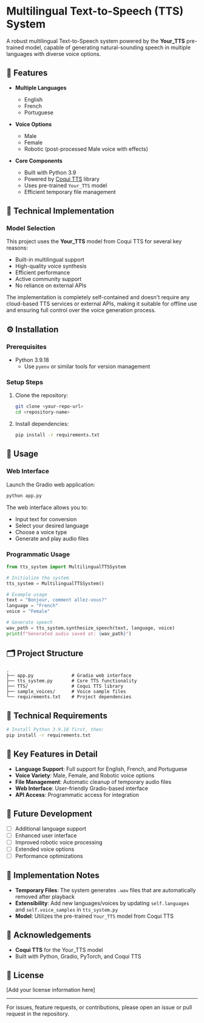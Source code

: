 # Multilingual Text-to-Speech (TTS) System

A robust multilingual Text-to-Speech system powered by the **Your_TTS** pre-trained model, capable of generating natural-sounding speech in multiple languages with diverse voice options.

## 🌟 Features

- **Multiple Languages**
  - English
  - French
  - Portuguese

- **Voice Options**
  - Male
  - Female
  - Robotic (post-processed Male voice with effects)

- **Core Components**
  - Built with Python 3.9
  - Powered by [Coqui TTS](https://github.com/coqui-ai/TTS) library
  - Uses pre-trained `Your_TTS` model
  - Efficient temporary file management

## 🤖 Technical Implementation

### Model Selection
This project uses the **Your_TTS** model from Coqui TTS for several key reasons:
- Built-in multilingual support
- High-quality voice synthesis
- Efficient performance
- Active community support
- No reliance on external APIs

The implementation is completely self-contained and doesn't require any cloud-based TTS services or external APIs, making it suitable for offline use and ensuring full control over the voice generation process.

## ⚙️ Installation

### Prerequisites

- Python 3.9.18 
  - Use `pyenv` or similar tools for version management

### Setup Steps

1. Clone the repository:
   ```bash
   git clone <your-repo-url>
   cd <repository-name>
   ```

2. Install dependencies:
   ```bash
   pip install -r requirements.txt
   ```

## 🚀 Usage

### Web Interface

Launch the Gradio web application:
```bash
python app.py
```

The web interface allows you to:
- Input text for conversion
- Select your desired language
- Choose a voice type
- Generate and play audio files

### Programmatic Usage

```python
from tts_system import MultilingualTTSSystem

# Initialize the system
tts_system = MultilingualTTSSystem()

# Example usage
text = "Bonjour, comment allez-vous?"
language = "French"
voice = "Female"

# Generate speech
wav_path = tts_system.synthesize_speech(text, language, voice)
print(f"Generated audio saved at: {wav_path}")
```

## 🗂️ Project Structure

```
.
├── app.py              # Gradio web interface
├── tts_system.py       # Core TTS functionality
├── TTS/                # Coqui TTS library
├── sample_voices/      # Voice sample files
└── requirements.txt    # Project dependencies
```

## 🔧 Technical Requirements

```bash
# Install Python 3.9.18 first, then:
pip install -r requirements.txt
```

## 🎯 Key Features in Detail

- **Language Support**: Full support for English, French, and Portuguese
- **Voice Variety**: Male, Female, and Robotic voice options
- **File Management**: Automatic cleanup of temporary audio files
- **Web Interface**: User-friendly Gradio-based interface
- **API Access**: Programmatic access for integration

## 🔄 Future Development

- [ ] Additional language support
- [ ] Enhanced user interface
- [ ] Improved robotic voice processing
- [ ] Extended voice options
- [ ] Performance optimizations

## 📝 Implementation Notes

- **Temporary Files**: The system generates `.wav` files that are automatically removed after playback
- **Extensibility**: Add new languages/voices by updating `self.languages` and `self.voice_samples` in `tts_system.py`
- **Model**: Utilizes the pre-trained `Your_TTS` model from Coqui TTS

## 🙏 Acknowledgements

- **Coqui TTS** for the Your_TTS model
- Built with Python, Gradio, PyTorch, and Coqui TTS

## 📄 License

[Add your license information here]

---

For issues, feature requests, or contributions, please open an issue or pull request in the repository.
